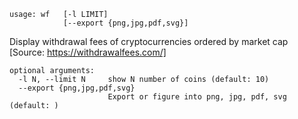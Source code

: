 ```
usage: wf   [-l LIMIT]
            [--export {png,jpg,pdf,svg}]
```

Display withdrawal fees of cryptocurrencies ordered by market cap
[Source: https://withdrawalfees.com/]

```
optional arguments:
  -l N, --limit N     show N number of coins (default: 10)
  --export {png,jpg,pdf,svg}
                      Export or figure into png, jpg, pdf, svg (default: )
```
